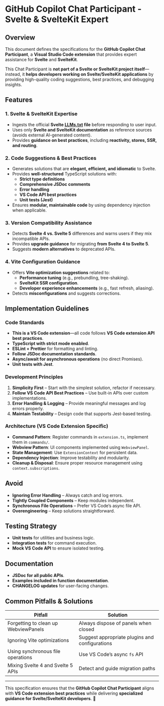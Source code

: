 # GitHub Copilot Chat Participant - Svelte & SvelteKit Expert

## Overview

This document defines the specifications for the **GitHub Copilot Chat Participant**, a **Visual Studio Code extension** that provides expert assistance for **Svelte** and **SvelteKit**.

This Chat Participant is **not part of a Svelte or SvelteKit project itself**—instead, it **helps developers working on Svelte/SvelteKit applications** by providing high-quality coding suggestions, best practices, and debugging insights.

## Features

### 1. Svelte & SvelteKit Expertise
- Ingests the official **Svelte [LLMs.txt](https://svelte.dev/llms-full.txt) file** before responding to user input.
- Uses only **Svelte and SvelteKit documentation** as reference sources (avoids external AI-generated content).
- Provides **guidance on best practices**, including **reactivity, stores, SSR, and routing**.

### 2. Code Suggestions & Best Practices
- Generates solutions that are **elegant, efficient, and idiomatic** to Svelte.
- Provides **well-structured** TypeScript solutions with:
  - **Strict type definitions**
  - **Comprehensive JSDoc comments**
  - **Error handling**
  - **VS Code API best practices**
  - **Unit tests (Jest)**
- Ensures **modular, maintainable code** by using dependency injection when applicable.

### 3. Version Compatibility Assistance
- Detects **Svelte 4 vs. Svelte 5** differences and warns users if they mix incompatible APIs.
- Provides **upgrade guidance** for migrating **from Svelte 4 to Svelte 5**.
- Suggests **modern alternatives** to deprecated APIs.

### 4. Vite Configuration Guidance
- Offers **Vite optimization suggestions** related to:
  - **Performance tuning** (e.g., prebundling, tree-shaking).
  - **SvelteKit SSR configuration**.
  - **Developer experience enhancements** (e.g., fast refresh, aliasing).
- Detects **misconfigurations** and suggests corrections.

## Implementation Guidelines

### Code Standards
- **This is a VS Code extension**—all code follows **VS Code extension API best practices**.
- **TypeScript with strict mode enabled**.
- **ESLint + Prettier** for formatting and linting.
- **Follow JSDoc documentation standards**.
- **Async/await for asynchronous operations** (no direct Promises).
- **Unit tests with Jest**.

### Development Principles
1. **Simplicity First** – Start with the simplest solution, refactor if necessary.
2. **Follow VS Code API Best Practices** – Use built-in APIs over custom implementations.
3. **Error Handling & Logging** – Provide meaningful messages and log errors properly.
4. **Maintain Testability** – Design code that supports Jest-based testing.

### Architecture (VS Code Extension Specific)
- **Command Pattern**: Register commands in `extension.ts`, implement them in `commands/`.
- **Webview Pattern**: UI components implemented using `WebviewPanel`.
- **State Management**: Use `ExtensionContext` for persistent data.
- **Dependency Injection**: Improve testability and modularity.
- **Cleanup & Disposal**: Ensure proper resource management using `context.subscriptions`.

## Avoid
- **Ignoring Error Handling** – Always catch and log errors.
- **Tightly Coupled Components** – Keep modules independent.
- **Synchronous File Operations** – Prefer VS Code’s async file API.
- **Overengineering** – Keep solutions straightforward.

## Testing Strategy
- **Unit tests** for utilities and business logic.
- **Integration tests** for command execution.
- **Mock VS Code API** to ensure isolated testing.

## Documentation
- **JSDoc for all public APIs**.
- **Examples included in function documentation**.
- **CHANGELOG updates** for user-facing changes.

## Common Pitfalls & Solutions
| Pitfall | Solution |
|---------|----------|
| Forgetting to clean up WebviewPanels | Always dispose of panels when closed |
| Ignoring Vite optimizations | Suggest appropriate plugins and configurations |
| Using synchronous file operations | Use VS Code’s async `fs` API |
| Mixing Svelte 4 and Svelte 5 APIs | Detect and guide migration paths |

---

This specification ensures that the **GitHub Copilot Chat Participant** aligns with **VS Code extension best practices** while delivering **specialized guidance for Svelte/SvelteKit developers**. 🚀
